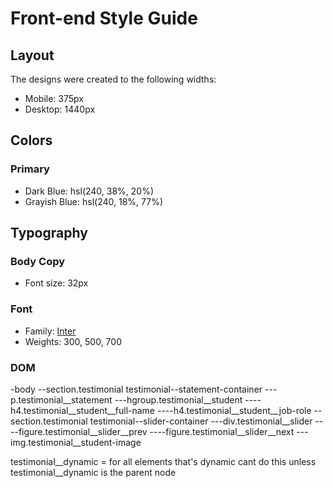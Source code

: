 # Front-end Style Guide

## Layout

The designs were created to the following widths:

- Mobile: 375px
- Desktop: 1440px

## Colors

### Primary

- Dark Blue: hsl(240, 38%, 20%)
- Grayish Blue: hsl(240, 18%, 77%)

## Typography

### Body Copy

- Font size: 32px

### Font

- Family: [Inter](https://fonts.google.com/specimen/Inter)
- Weights: 300, 500, 700

### DOM
-body
--section.testimonial testimonial--statement-container
---p.testimonial__statement
---hgroup.testimonial__student
----h4.testimonial__student__full-name
----h4.testimonial__student__job-role
--section.testimonial testimonial--slider-container
---div.testimonial__slider
----figure.testimonial__slider__prev
----figure.testimonial__slider__next
---img.testimonial__student-image

testimonial__dynamic = for all elements that's dynamic
cant do this unless testimonial__dynamic is the parent node 